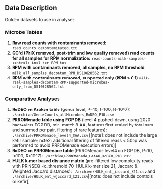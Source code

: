 ## Data Description

Golden datasets to use in analyses:

### Microbe Tables
1. **Raw read counts with contaminants removed:** `read_counts_decontaminated.txt`  
2. **QC'd (PhiX removed, post-trim and low quality removed) read counts for all samples for RPM normalization:** `read-counts-milk-samples-controls-incl-for-RPM.txt`  
3. **RPM with contaminants removed, all samples, no RPM threshold** `milk_all_samples_decontam_RPM_DS10828562.txt`
4. **RPM with contaminants removed, supported only (RPM > 0.1)** `milk-real-samples-decontam-RPM-supported-microbes-only_from_DS10828562.txt`


### Comparative Analyses
1. **RoDEO on Kraken table** (genus level, P=10, I=100, R=10^7): `./archive/GenusCounts_allMicrobes_RoDEO_P10.csv`
2. **PRROMenade table using FGP DB** (level 4 pushed-down, using 2020 bact+virus FGP DB, min. match 8 AA, features first scaled by total sum and summed per pair, filtering of rare features): `./archive/PRROMenade_level4_8AA.csv` [[note1: does not include the large kefir sample; note2: additional filtering of filtered reads < 50bp was performed to avoid PRROMenade execution errors]]
3. **RoDEO on PRROMenade table** (PRROMenade level4 on FGP DB, P=10, I=100, R=10^7): `./archive/PRROMenade_L4AA8_RoDEO_P10.csv`
4. **HULK k-mer based distance matrix** (pre-filtered low complexity reads with PRINSEQ -lc_threshold 70, HULK k-mer size 21, Jaccard & Weighted Jaccard distances): `./archive/HULK_ent_jaccard_k21.csv` and `./archive/HULK_ent_wjaccard_k21.csv`[[note: does not include controls or kefir]]

